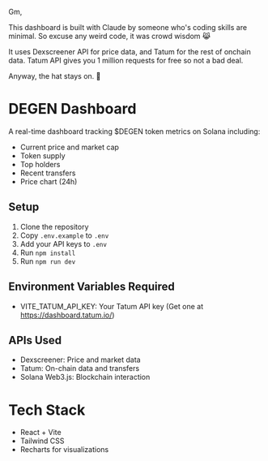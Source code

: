 Gm, 

This dashboard is built with Claude by someone who's coding skills are minimal. So excuse any weird code, it was crowd wisdom 😹

It uses Dexscreener API for price data, and Tatum for the rest of onchain data. Tatum API gives you 1 million requests for free so not a bad deal. 

Anyway, the hat stays on. 🎩 

# DEGEN Dashboard

A real-time dashboard tracking $DEGEN token metrics on Solana including:
- Current price and market cap
- Token supply
- Top holders
- Recent transfers
- Price chart (24h)

## Setup
1. Clone the repository
2. Copy `.env.example` to `.env`
3. Add your API keys to `.env`
4. Run `npm install`
5. Run `npm run dev`

## Environment Variables Required
- VITE_TATUM_API_KEY: Your Tatum API key (Get one at https://dashboard.tatum.io/)

## APIs Used
- Dexscreener: Price and market data
- Tatum: On-chain data and transfers
- Solana Web3.js: Blockchain interaction

# Tech Stack
- React + Vite
- Tailwind CSS
- Recharts for visualizations
